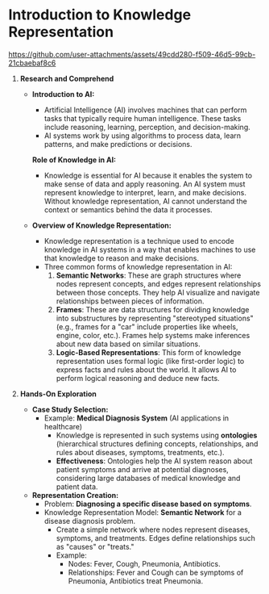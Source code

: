 # **Introduction to Knowledge Representation**

https://github.com/user-attachments/assets/49cdd280-f509-46d5-99cb-21cbaebaf8c6

1.  **Research and Comprehend**

    - **Introduction to AI:**

      - Artificial Intelligence (AI) involves machines that can perform tasks that typically require human intelligence. These tasks include reasoning, learning, perception, and decision-making.
      - AI systems work by using algorithms to process data, learn patterns, and make predictions or decisions.

      **Role of Knowledge in AI:**
       - Knowledge is essential for AI because it enables the system to make sense of data and apply reasoning. An AI system must represent knowledge to interpret, learn, and make decisions. Without knowledge representation, AI cannot understand the context or semantics behind the data it processes.

    - **Overview of Knowledge Representation:**
      - Knowledge representation is a technique used to encode knowledge in AI systems in a way that enables machines to use that knowledge to reason and make decisions.
      - Three common forms of knowledge representation in AI:
        1. **Semantic Networks**: These are graph structures where nodes represent concepts, and edges represent relationships between those concepts. They help AI visualize and navigate relationships between pieces of information.
        2. **Frames**: These are data structures for dividing knowledge into substructures by representing "stereotyped situations" (e.g., frames for a "car" include properties like wheels, engine, color, etc.). Frames help systems make inferences about new data based on similar situations.
        3. **Logic-Based Representations**: This form of knowledge representation uses formal logic (like first-order logic) to express facts and rules about the world. It allows AI to perform logical reasoning and deduce new facts.

2.  **Hands-On Exploration**
    - **Case Study Selection:**
      - Example: **Medical Diagnosis System** (AI applications in healthcare)
        - Knowledge is represented in such systems using **ontologies** (hierarchical structures defining concepts, relationships, and rules about diseases, symptoms, treatments, etc.).
        - **Effectiveness**: Ontologies help the AI system reason about patient symptoms and arrive at potential diagnoses, considering large databases of medical knowledge and patient data.
    - **Representation Creation:**
      - Problem: **Diagnosing a specific disease based on symptoms**.
      - Knowledge Representation Model: **Semantic Network** for a disease diagnosis problem.
        - Create a simple network where nodes represent diseases, symptoms, and treatments. Edges define relationships such as "causes" or "treats."
        - Example:
          - Nodes: Fever, Cough, Pneumonia, Antibiotics.
          - Relationships: Fever and Cough can be symptoms of Pneumonia, Antibiotics treat Pneumonia.
